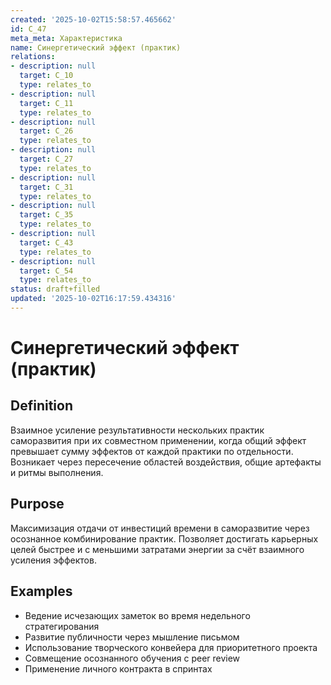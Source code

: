 ```yaml
---
created: '2025-10-02T15:58:57.465662'
id: C_47
meta_meta: Характеристика
name: Синергетический эффект (практик)
relations:
- description: null
  target: C_10
  type: relates_to
- description: null
  target: C_11
  type: relates_to
- description: null
  target: C_26
  type: relates_to
- description: null
  target: C_27
  type: relates_to
- description: null
  target: C_31
  type: relates_to
- description: null
  target: C_35
  type: relates_to
- description: null
  target: C_43
  type: relates_to
- description: null
  target: C_54
  type: relates_to
status: draft+filled
updated: '2025-10-02T16:17:59.434316'
---
```


# Синергетический эффект (практик)

## Definition
Взаимное усиление результативности нескольких практик саморазвития при их совместном применении, когда общий эффект превышает сумму эффектов от каждой практики по отдельности. Возникает через пересечение областей воздействия, общие артефакты и ритмы выполнения.

## Purpose
Максимизация отдачи от инвестиций времени в саморазвитие через осознанное комбинирование практик. Позволяет достигать карьерных целей быстрее и с меньшими затратами энергии за счёт взаимного усиления эффектов.

## Examples

- Ведение исчезающих заметок во время недельного стратегирования
- Развитие публичности через мышление письмом
- Использование творческого конвейера для приоритетного проекта
- Совмещение осознанного обучения с peer review
- Применение личного контракта в спринтах